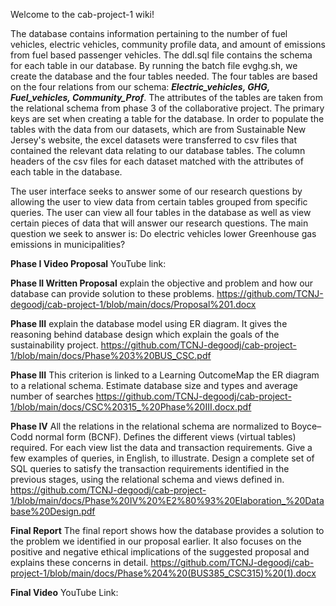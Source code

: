 Welcome to the cab-project-1 wiki!

The database contains information pertaining to the number of fuel vehicles, electric vehicles, community profile data, and amount of emissions from fuel based passenger vehicles. The ddl.sql file contains the schema for each table in our database. By running the batch file evghg.sh, we create the database and the four tables needed. The four tables are based on the four relations from our schema: **_Electric_vehicles, GHG, Fuel_vehicles, Community_Prof_**. The attributes of the tables are taken from the relational schema from phase 3 of the collaborative project. The primary keys are set when creating a table for the database. In order to populate the tables with the data from our datasets, which are from Sustainable New Jersey's website, the excel datasets were transferred to csv files that contained the relevant data relating to our database tables. The column headers of the csv files for each dataset matched with the attributes of each table in the database. 

The user interface seeks to answer some of our research questions by allowing the user to view data from certain tables grouped from specific queries. The user can view all four tables in the database as well as view certain pieces of data that will answer our research questions. The main question we seek to answer is: Do electric vehicles lower Greenhouse gas emissions in municipalities?

**Phase I Video Proposal**
YouTube link:

**Phase II Written Proposal**
explain the objective and problem and how our database can provide solution to these problems.
https://github.com/TCNJ-degoodj/cab-project-1/blob/main/docs/Proposal%201.docx

**Phase III**
explain the database model using ER diagram. It gives the reasoning behind database design which explain the goals of the sustainability project.
https://github.com/TCNJ-degoodj/cab-project-1/blob/main/docs/Phase%203%20BUS_CSC.pdf

**Phase III** 
This criterion is linked to a Learning OutcomeMap the ER diagram to a relational schema. Estimate database size and types and average number of searches
https://github.com/TCNJ-degoodj/cab-project-1/blob/main/docs/CSC%20315_%20Phase%20III.docx.pdf

**Phase IV**
All the relations in the relational schema are normalized to Boyce–Codd normal form (BCNF). Defines the different views (virtual tables) required. For each view list the data and transaction requirements. Give a few examples of queries, in English, to illustrate. Design a complete set of SQL queries to satisfy the transaction requirements identified in the previous stages, using the relational schema and views defined in.
https://github.com/TCNJ-degoodj/cab-project-1/blob/main/docs/Phase%20IV%20%E2%80%93%20Elaboration_%20Database%20Design.pdf

**Final Report**
The final report shows how the database provides a solution to the problem we identified in our proposal earlier. It also focuses on the positive and negative ethical implications of the suggested proposal and explains these concerns in detail.
https://github.com/TCNJ-degoodj/cab-project-1/blob/main/docs/Phase%204%20(BUS385_CSC315)%20(1).docx

**Final Video** 
YouTube Link:

